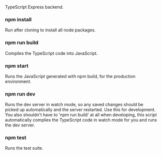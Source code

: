 TypeScript Express backend.

### npm install

Run after cloning to install all node packages.

### npm run build

Compiles the TypeScript code into JavaScript.

### npm start

Runs the JavaScript generated with npm build, for the production environment.

### npm run dev

Runs the dev server in watch mode, so any saved changes should be picked up automatically and the server restarted. Use this for development. You also shouldn't have to 'npm run build' at all when developing, this script automatically complies the TypeScript code in watch mode for you and runs the dev server.

### npm test

Runs the test suite.